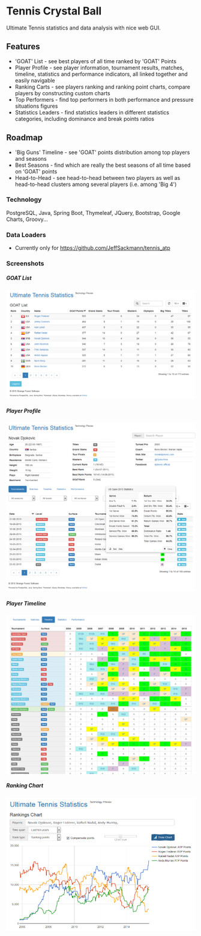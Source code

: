 # Tennis Crystal Ball
Ultimate Tennis statistics and data analysis with nice web GUI.

## Features

- 'GOAT' List - see best players of all time ranked by 'GOAT' Points
- Player Profile - see player information, tournament results, matches, timeline, statistics and performance indicators,
  all linked together and easily navigable
- Ranking Carts - see players ranking and ranking point charts, compare players by constructing custom charts
- Top Performers - find top performers in both performance and pressure situations figures
- Statistics Leaders - find statistics leaders in different statistics categories, including dominance and break points ratios

## Roadmap

- 'Big Guns' Timeline - see 'GOAT' points distribution among top players and seasons
- Best Seasons - find which are really the best seasons of all time based on 'GOAT' points
- Head-to-Head - see head-to-head between two players as well as head-to-head clusters among several players (i.e. among 'Big 4')

### Technology

PostgreSQL, Java, Spring Boot, Thymeleaf, JQuery, Bootstrap, Google Charts, Groovy...

### Data Loaders
- Currently only for https://github.com/JeffSackmann/tennis_atp

### Screenshots

##### GOAT List
![GOAT List](https://github.com/mcekovic/open-box/blob/master/GOATList.png?raw=true)

##### Player Profile
![Player Profile](https://github.com/mcekovic/open-box/blob/master/PlayerProfile.png?raw=true)

##### Player Timeline
![Player Timeline](https://github.com/mcekovic/open-box/blob/master/PlayerTimeline.png?raw=true)

##### Ranking Chart
![Ranking Chart](https://github.com/mcekovic/open-box/blob/master/RankingChart.png?raw=true)
